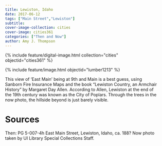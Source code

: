 ```yaml
---
title: Lewiston, Idaho
date: 2017-06-12
tags: ["Main Street","Lewiston"]
subtitle: 
cover-image-collection: cities
cover-image: cities361
categories: ["Then and Now"]
author: Amy J. Thompson
---
```


{% include feature/digital-image.html collection="cities" objectid="cities361" %}

{% include feature/image.html objectid="lumber1213" %}

This view of ‘East Main’ being at 9th and Main is a best guess, using Sanborn Fire Insurance Maps and the book “Lewiston Country, an Armchair History” by Margaret Day Allen. According to Allen, Lewiston at the end of the 19th century was known as the City of Poplars. Through the trees in the now photo, the hillside beyond is just barely visible.

# Sources

Then: PG 5-007-4h East Main Street, Lewiston,
Idaho, ca. 188? Now photo taken by UI Library Special Collections Staff.